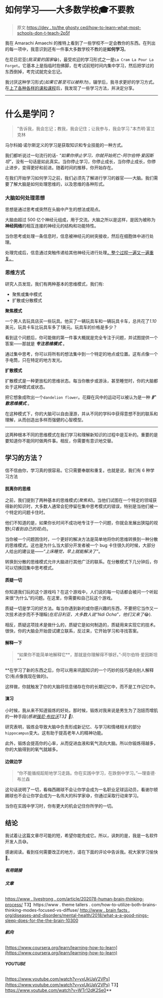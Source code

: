 # 如何学习——大多数学校🎓不要教

> 原文:[https://dev . to/the ghosty ced/how-to-learn-what-most-schools-don-t-teach-2p5f](https://dev.to/theghostyced/how-to-learn-what-most-schools-don-t-teach-2p5f)

我在 Amarachi Amaechi 的推特上看到了一些学校不一定会教你的东西。在列出的每一项中，我意识到还有一件事大多数学校不教的是**如何学习**。

在尼日尼亚(*我深爱的国家*😁)，最受欢迎的学习形式之一是`La Cram La Pour La Forget`。它基本上是指临时抱佛脚，在考试前短时间内集中学习，然后把学过的东西倒掉，考完试就完全忘记。

我讨厌这种学习形式(*如果它甚至可以被称为*)，辍学后，我寻求更好的学习方式。在[上了各种各样的课和课程](https://www.coursera.org/learn/learning-how-to-learn)后，我发现了一些学习方法，并决定分享。

* * *

# [](#what-is-learning)**什么是学问？**

> "告诉我，我会忘记；教我，我会记住；让我参与，我会学习."本杰明·富兰克林

马尔科姆·诺尔斯定义的学习是获取知识和专业技能的一种方式。

我们都听说过一句流行的话- *“如果你停止学习，你就开始死亡-阿尔伯特·爱因斯坦”*，没有一句话是如此真实。当你停止学习，你停止成长，当你停止成长，你停止进步，变得更好和前进。随着时间的推移，你开始存在。

在我们开始学习如何学习之前，我们必须先了解进行学习的器官——大脑。我们需要了解大脑是如何处理思维的，以及思维的各种形式。

### [](#how-the-brain-processes-thought)**大脑如何处理思想**

思想是通过思考或突然在头脑中产生的想法或观点。

大脑由超过 500 亿个神经元组成，用于交流。大脑之所以是这样，是因为被称为**神经网络**的相互连接的神经元的结构和功能特性。

当你思考或处理一条信息时，信息被神经元的树突接收，然后在细胞体中进行处理。

处理完成后，信息通过突触传递给其他神经元进行处理[，整个过程一遍又一遍重复。](https://www.britannica.com/science/synapse)

### [](#modes-of%C2%A0thinking)**思维方式**

研究人员发现，我们有两种基本的思维模式，我们有:

*   聚焦或集中模式
*   扩散或分散模式

**聚焦模式**

一个男人去玩具店买一些玩具。他买了一辆玩具车和一辆玩具卡车，总共花了*1.10*美元，玩具卡车比玩具车多了*1*美元。玩具车的价格是多少？

看到这个问题后，你可能做的第一件事大概就是完全专注于问题，并试图提供一个答案——那就是 ***专注思维模式*** 。

通过集中思考，你可以将所有的想法集中到一个特定的地点或位置。这有点像一个手电筒，只在特定的地方发光。

**扩散模式**

扩散模式是一种更放松的思维状态。每当你散步或游泳，甚至睡觉时，你的大脑都处于这种模式或状态。

把它想象成吹出一个`dandelion flower`。花瓣在风中的运动可以被认为是一种 ***扩散思维模式*** 。

在这种模式下，你的大脑可以自由漫游，并从不同的学科中获得意想不到的联系和理解，从而创造出多样而强健的心智模型。

* * *

这两种根本不同的思维模式在我们学习和理解新知识的过程中是互补的。重要的是要知道你不能同时做两件事。相反，你需要有意识地交替。

## [](#ways-to%C2%A0learn)**学习的方法？**

信不信由你，学习真的很容易。它只需要奉献和重复。也就是说，我们有 6 种学习方法

#### [](#disengage-your%C2%A0mind)**脱离你的思维**

之前，我们提到了两种基本的思维模式(*聚焦和*)。当他们试图在一个特定的领域获得新的知识时，大多数人通常会犯停留在集中思考模式的错误，特别是当他们被一个特定的问题卡住时。

他们不知道的是，如果你长时间不成功地专注于一个问题，你就会发展出狭隘的视野(*只看到自己的观点*)。

当你被一个问题困住时，一个更好的解决方法是简单地将你的思维转换到一种分散的思维模式。这也是为什么当大部分开发者被一个 bug 卡住很久的时候，大部分人给出的建议是——*“上床睡觉，早上就能解决了”*。

转换到分散的思维模式允许大脑进行其他广泛的联系。在分散模式下几分钟后，你可以切换回集中思考模式。

#### [](#question-everything)**质疑一切**

你知道我们玩的这个游戏吗？在这个游戏中，人们说的每一句话都会被问一个听起来很“为什么”的问题。在这里，你需要和自己玩这个游戏。

质疑一切是学习的好方法。每当你遇到新的或你感兴趣的东西，不要把它当作又一次技术进步而不予理睬(*在尼日利亚，大多数人说“Ndi Ocha”，他们又来了*😂).

相反，质疑这项技术是做什么的，质疑它是如何制造的，质疑用来实现它的技术。很快，你的大脑会开始尝试建立联系，反过来，它开始学习和寻找答案。

#### [](#explain-it)**解释一下**

> “如果你不能简单地解释它**，那就是你理解得不够好。”-阿尔伯特·爱因斯坦**

 **在学习了新的东西之后，你可以用来巩固知识的一个巧妙的技巧是向别人解释它(有点像我现在做的)。

这样做，你就触发了你的大脑将信息储存在你的长期记忆中，而不是工作记忆中。

#### [](#exercise)**演习**

小时候，我从来不知道锻炼的好处。那时候，锻炼对我来说是男生为了泡妞而增肌的一种手段(*感谢[强尼·布拉沃](https://www.youtube.com/watch?v=Ft1iE92rGBM)T3】💪).*

研究表明，锻炼会导致大脑中负责形成新记忆、与学习和情绪相关的部分`hippocampus`变大。这有助于提高老年人的精神功能。

此外，锻炼会提高你的心率，从而促进血液和氧气流向大脑。所以你锻炼得越多，你的大脑得到的氧气就越多。

#### [](#learn-by%C2%A0doing)**边做边学**

> “你不能循规蹈矩地学习走路。你在实践中学习，在跌倒中学习。”―理查德·布兰森

这句话说明了一切，看梅西踢球不会让你学会成为一名职业足球运动员，看谢尔顿踢球也不会让你学会成为一名伟大的科学家😅，你通过采取行动来学习。

当你在实践中学习时，你有更大的机会记住你所学的一切。

## [](#conclusion)**结论**

我试着让这篇文章尽可能的短，希望你能完成它。所以，讽刺的是，我是一名软件开发人员😅。

感谢阅读。看到任何需要改正的地方，请在下面的评论中告诉我。祝大家学习愉快👋。

##### [](#helpful-links)**有用链接**

###### [](#articles)**文章**

[https://www . livestrong . com/article/202078-human-brain-thinking-process/](https://www.livestrong.com/article/202078-human-brain-thinking-process/)
T3】https://www . theme tallers . com/how-to-utilize-both-brains-thinking-modes-focused-vs-diffuse/
[http://www . brain facts . org/diseases-and-disorders/mental-health/2018/what-a-a-good-nings-sleep-does-for-the-the-brain-10300](http://www.brainfacts.org/diseases-and-disorders/mental-health/2018/what-a-good-nights-sleep-does-for-the-brain-103018)

###### [](#course)**航向**

[https://www.coursera.org/learn/learning-how-to-learn](https://www.coursera.org/learn/learning-how-to-learn)

###### [](#youtube)**YOUTUBE**

[https://www.youtube.com/watch?v=yxUkUaV2VPs](https://www.youtube.com/watch?v=yxUkUaV2VPs)
T3】https://www.youtube.com/watch?v=WTr12dK2Se0**